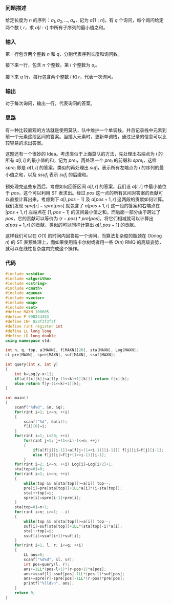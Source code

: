 ### 问题描述

给定长度为 $n$ 的序列：$a_1,a_2,...,a_n$，记为 $a[1:n]$。有 $q$ 个询问，每个询问给定两个数 $l,r$，求 $a[l:r]$ 中所有子序列的最小值之和。

### 输入

第一行包含两个整数 $n$ 和 $q$，分别代表序列长度和询问数。

接下来一行，包含 $n$ 个整数，第 $i$ 个整数为 $a_i$。

接下来 $q$ 行，每行包含两个整数 $l$ 和 $r$，代表一次询问。

### 输出

对于每次询问，输出一行，代表询问的答案。

### 思路

有一种比较直观的方法就是使用莫队，队中维护一个单调栈，并且记录栈中元素到前一个元素这段区间的答案。当插入元素时，更新单调栈，通过记录的信息可以比较容易的求出答案。

这题还有一个很妙的 Idea。考虑类似于上面莫队的方法，先处理出右端点为 $i$ 的所有 $a[l,i]$ 的最小值的和，记为 $pre_i$，再处理一个 $pre_i$ 的前缀和 $spre_i$，这样 $spre_i$ 即是 $a[1,i]$ 的答案。类似的再处理出 $suf_i$，表示所有左端点为 $i$ 的序列的最小值之和，以及 $ssuf_i$ 表示 $suf_i$ 的后缀和。

预处理完这些东西后，考虑如何回答区间 $a[l,r]$ 的答案，我们设 $a[l,r]$ 中最小值位于 $pos$，这个可以利用 ST 表求出。经过 $pos$ 这一点的所有区间对答案的贡献可以直接计算出来，考虑剩下 $a[l,pos-1]$ 及 $a[pos+1,r]$ 这两段的贡献如何计算。我们发现 $spre[r]-spre[pos]$ 就包含了 $a[pos+1,r]$ 这一段的答案和右端点在 $[pos+1,r]$ 左端点在 $[1,pos-1]$ 的区间最小值之和。而后面一部分由于跨过了 $pos$，它的贡献可以等价为 $(r-pos)*pre[pos]$，将它们相减就可以计算出 $a[pos+1,r]$ 的贡献，类似的可以同样计算出 $a[l,pos-1]$ 的贡献。

这样我们可以在 $O(1)$ 的时间内回答每一个询问，而算法复杂度的瓶颈在 $O(n \log n)$ 的 ST 表预处理上，而如果使用笛卡尔树或者用一些 $O(n)$ RMQ 的高级姿势，就可以在线性复杂度内完成这个操作。

### 代码
```cpp
#include <cstdio>
#include <algorithm>
#include <cstring>
#include <cmath>
#include <queue>
#include <vector>
#include <map>
#include <set>
#define MAXN 100005
#define P 998244353
#define INF 0x3f3f3f3f
#define rint register int
#define LL long long
#define LD long double
using namespace std;
 
int n, q, top, a[MAXN], f[MAXN][20], sta[MAXN], Log[MAXN];
LL pre[MAXN], spre[MAXN], suf[MAXN], ssuf[MAXN];
 
int query(int x, int y)
{
    int k=Log[y-x+1];
    if(a[f[x][k]]<a[f[y-(1<<k)+1][k]]) return f[x][k];
    else return f[y-(1<<k)+1][k];
}
 
int main()
{
    scanf("%d%d", &n, &q);
    for(rint i=1; i<=n; ++i)
    {
        scanf("%d", &a[i]);
        f[i][0]=i;
    }
    for(rint i=1; i<20; ++i)
        for(rint j=1; j+(1<<i)-1<=n; ++j)
        {
            if(a[f[j][i-1]]<a[f[j+(1<<i-1)][i-1]]) f[j][i]=f[j][i-1];
            else f[j][i]=f[j+(1<<i-1)][i-1];
        }
    for(rint i=2; i<=n; ++i) Log[i]=Log[i/2]+1;
    sta[top=0]=0;
    for(rint i=1; i<=n; ++i)
    {
        while(top && a[sta[top]]>=a[i]) top--;
        pre[i]=pre[sta[top]]+1LL*a[i]*(i-sta[top]);
        sta[++top]=i;
        spre[i]=spre[i-1]+pre[i];
    }
    sta[top=0]=n+1;
    for(rint i=n; i>=1; --i)
    {
        while(top && a[sta[top]]>=a[i]) top--;
        suf[i]=suf[sta[top]]+1LL*(sta[top]-i)*a[i];
        sta[++top]=i;
        ssuf[i]=ssuf[i+1]+suf[i];
    }
    for(rint i=1, l, r; i<=q; ++i)
    {
        LL ans=0;
        scanf("%d%d", &l, &r);
        int pos=query(l, r);
        ans+=1LL*(pos-l+1)*(r-pos+1)*a[pos];
        ans+=ssuf[l]-ssuf[pos]-1LL*(pos-l)*suf[pos];
        ans+=spre[r]-spre[pos]-1LL*(r-pos)*pre[pos];
        printf("%lld\n", ans);
    }
    return 0;
}
```